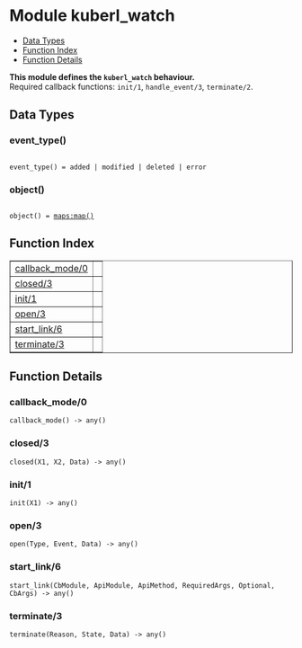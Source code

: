 

# Module kuberl_watch #
* [Data Types](#types)
* [Function Index](#index)
* [Function Details](#functions)

__This module defines the `kuberl_watch` behaviour.__<br /> Required callback functions: `init/1`, `handle_event/3`, `terminate/2`.

<a name="types"></a>

## Data Types ##




### <a name="type-event_type">event_type()</a> ###


<pre><code>
event_type() = added | modified | deleted | error
</code></pre>




### <a name="type-object">object()</a> ###


<pre><code>
object() = <a href="maps.md#type-map">maps:map()</a>
</code></pre>

<a name="index"></a>

## Function Index ##


<table width="100%" border="1" cellspacing="0" cellpadding="2" summary="function index"><tr><td valign="top"><a href="#callback_mode-0">callback_mode/0</a></td><td></td></tr><tr><td valign="top"><a href="#closed-3">closed/3</a></td><td></td></tr><tr><td valign="top"><a href="#init-1">init/1</a></td><td></td></tr><tr><td valign="top"><a href="#open-3">open/3</a></td><td></td></tr><tr><td valign="top"><a href="#start_link-6">start_link/6</a></td><td></td></tr><tr><td valign="top"><a href="#terminate-3">terminate/3</a></td><td></td></tr></table>


<a name="functions"></a>

## Function Details ##

<a name="callback_mode-0"></a>

### callback_mode/0 ###

`callback_mode() -> any()`

<a name="closed-3"></a>

### closed/3 ###

`closed(X1, X2, Data) -> any()`

<a name="init-1"></a>

### init/1 ###

`init(X1) -> any()`

<a name="open-3"></a>

### open/3 ###

`open(Type, Event, Data) -> any()`

<a name="start_link-6"></a>

### start_link/6 ###

`start_link(CbModule, ApiModule, ApiMethod, RequiredArgs, Optional, CbArgs) -> any()`

<a name="terminate-3"></a>

### terminate/3 ###

`terminate(Reason, State, Data) -> any()`


